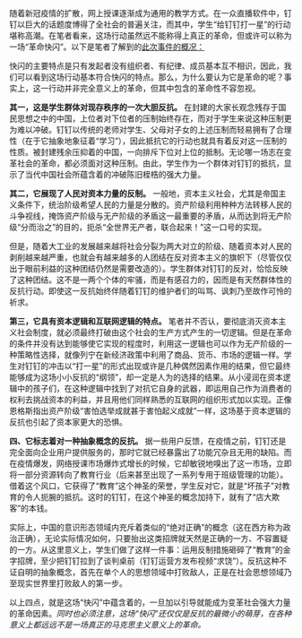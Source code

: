 随着新冠疫情的扩散，网上授课逐渐成为通用的教学方式。在一众直播软件中，钉钉以巨大的话题度博得了全社会的普遍关注，而其中，学生“给钉钉打一星”的行动堪称高潮。在笔者看来，这场行动虽然远不能称得上真正的革命，但或许可以称为一场“革命快闪”。以下是笔者了解到的[此次事件的概况：](https://baijiahao.baidu.com/s?id=1657568000548936055&wfr=spider&for=pc)

快闪的主要特点是只有发起者没有组织者、有纪律、成员基本互不相识，因此，我们可以看到这场行动基本符合快闪的特点。那么，为什么要认为它是革命的呢？事实上，这一行动并非完全意义上的革命，但其中包含的革命性不容忽视。

**其一，这是学生群体对现存秩序的一次大胆反抗。** 在封建的大家长观念残存于国民思想之中的中国，上位者对下位者的压制始终存在，而对于学生来说这种压制更为难以冲破。钉钉以传统的老师对学生、父母对子女的上述压制而轻易拥有了合理性（在于它抽象地象征着“学习”），因此抵抗它的行动也就具有着反对这一压制的性质。被封建残余压抑着的中国，一向排斥下位对上位的抵制。无论哪一场志在变革社会的革命，都必须面对这种压制。由此，学生作为一个群体对钉钉的抵抗，显示了当代中国社会所蕴含着的冲破陈旧桎梏的强大力量。

**其二，它展现了人民对资本力量的反制。** 一般地，资本主义社会，尤其是帝国主义条件下，统治阶级希望人民的力量是分散的。资产阶级利用种种方法转移人民的斗争视线，掩饰资产阶级与无产阶级的矛盾这一最重要的矛盾，从而达到将无产阶级“分而治之”的目的，扼杀“全世界无产者，联合起来！”这一口号的实现。

但是，随着大工业的发展越来越将社会分裂为两大对立的阶级、随着资本对人民的剥削越来越严重，也就会有越来越多的人团结在反对资本主义的旗帜下（尽管仅仅出于眼前利益的这种团结仍然是需要改造的）。学生群体对钉钉的反对，恰恰反映了这种团结。这不是一两个个体的牢骚，而是有感召力的，因而是有天然群体性的反抗行动。即使这一反抗始终伴随着钉钉的维护者们的叫骂、讽刺乃至故作可怜的祈求。

**第三，它具有资本逻辑和互联网逻辑的特点。** 笔者并不否认，要彻底消灭资本主义社会制度，就必须最终打破由这个社会的生产方式产生的一切逻辑。但是在革命的条件并没有达到能够使它实现的程度时，利用这一逻辑也可以作为无产阶级的一种策略性选择，就像列宁在新经济政策中利用了商品、货币、市场的逻辑一样。学生对钉钉的冲击以“打一星”的形式出现或许是几种偶然因素作用的结果，但它最终能够成为这场小小反抗的“纲领”，却一定是人为的选择的结果。从小浸润在资本逻辑中的孩子们，在这种逻辑中找到了对抗它自身的武器，即运用自己作为消费者的权利去挑战资本的利益，并且用他们同样熟悉的互联网的组织形式加以实现。正像恩格斯指出资产阶级“害怕选举成就甚于害怕起义成就”一样，这场基于资本逻辑的反抗也引起了资本家更大的恐惧。

**四、它标志着对一种抽象概念的反抗。** 据一些用户反馈，在疫情之前，钉钉还是完全面向企业用户提供服务的，那时它就已经暴露出了功能冗杂且无用的缺陷。而在疫情爆发，网络授课市场爆炸式增长的时候，它却敏锐地嗅出了这一市场，立即将一部分资源转向了教育行业（后来甚至出现了一系列专用于班级管理的功能）。借着这个风口，它获得了“教育”这个神圣的荣誉，学生反对它，就是“坏孩子”对教育的令人扼腕的抵抗。这时的钉钉，在这个神圣的概念加持下，就有了“店大欺客”的本钱。

实际上，中国的意识形态领域内充斥着类似的“绝对正确”的概念（这在西方称为政治正确），无论实际情况如何，只要抬出这类招牌就天然是正确的一方、不容置疑的一方。从这里意义上，学生们做了这样一件事：运用反制措施砸碎了“教育”的金字招牌，至少把钉钉拉到了谈判桌前（钉钉运营方发布视频“求饶”）。反抗这种不证自明的抽象概念，首先在单个人的思想领域中打败敌人，正是在社会思想领域乃至现实世界里打败敌人的第一步。

以上四点，就是这场“快闪”中蕴含着的，一旦加以引导就能成为变革社会强大力量的革命因素。*同时也必须注意，这场“快闪”还仅仅是反抗的最微小的萌芽，在各种意义上都远远不是一场真正的马克思主义意义上的革命。*
